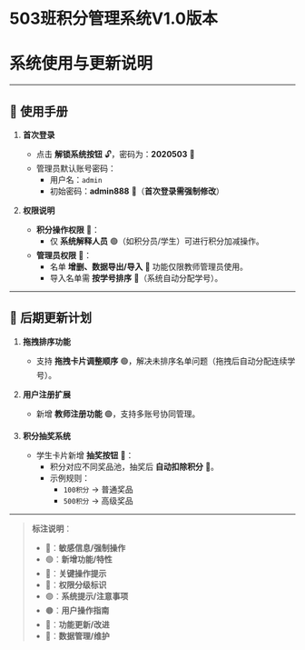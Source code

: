 # 503班积分管理系统V1.0版本
# 系统使用与更新说明

---

## 📖 使用手册

1. **首次登录**
   - 点击 **解锁系统按钮** 🔓，密码为：**2020503** 🔴
   - 管理员默认账号密码：
     - 用户名：`admin`
     - 初始密码：**admin888** 🔴（**首次登录需强制修改**）

2. **权限说明**
   - **积分操作权限** 🔹：
     - 仅 **系统解释人员** 🟢（如积分员/学生）可进行积分加减操作。
   - **管理员权限** 🔹：
     - 名单 **增删、数据导出/导入** 🔴 功能仅限教师管理员使用。
     - 导入名单需 **按学号排序** 🔵（系统自动分配学号）。

---

## 🔄 后期更新计划

1. **拖拽排序功能**
   - 支持 **拖拽卡片调整顺序** 🟢，解决未排序名单问题（拖拽后自动分配连续学号）。

2. **用户注册扩展**
   - 新增 **教师注册功能** 🟢，支持多账号协同管理。

3. **积分抽奖系统**
   - 学生卡片新增 **抽奖按钮** 🎁：
     - 积分对应不同奖品池，抽奖后 **自动扣除积分** 🔴。
     - 示例规则：
       - `100积分` → 普通奖品
       - `500积分` → 高级奖品

---

> **标注说明**：
> - 🔴：**敏感信息/强制操作**
> - 🟢：**新增功能/特性**
> - 🔵：**关键操作提示**
> - 🔹：**权限分级标识**
> - 🟣：**系统提示/注意事项**
> - 🟤：**用户操作指南**
> - 🔶：**功能更新/改进**
> - 🔷：**数据管理/维护**
